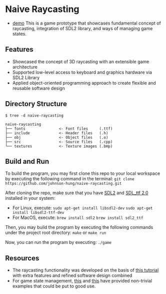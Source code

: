 # Naive Raycasting
- [demo]("https://youtu.be/ISGBiUehNXw")
This is a game prototype that showcases fundamental concept of raycasting,  integration of SDL2 library, and ways of managing game states.
## Features
- Showcased the concept of 3D raycasting with an extensible game architecture
- Supported low-level access to keyboard and graphics hardware via SDL2 Library
- Applied object-oriented programming approach to create flexible and reusable software design
## Directory Structure
```
$ tree -d naive-raycasting

naive-raycasting
├── fonts				<- Font files 	  (.ttf)
├── include				<- Header files	  (.h)
├── obj					<- Object files   (.o)
├── src					<- Source files   (.cpp)
└── textures			<- Texture images (.bmp)
```
## Build and Run
To build the program, you may first clone this repo to your local workspace by executing the following command in the terminal:
`git clone https://github.com/johnson-hung/naive-raycasting.git`

After cloning the repo, make sure that you have [SDL2]("https://libsdl.org/") and [SDL_ttf 2.0]("https://www.libsdl.org/projects/SDL_ttf/") installed in your system:
- For Linux, execute: 
	`sudo apt-get install libsdl2-dev`
	`sudo apt-get install libsdl2-ttf-dev`
- For MacOS, execute: 
	`brew install sdl2`
	`brew install sdl2_ttf`

Then, you may build the program by executing the following commands under the project root directory:
 `make` or `make run`
 
Now, you can run the program by executing:
`./game`
## Resources
- The raycasting functionality was developed on the basis of [this tutorial]("https://github.com/ssloy/tinyraycaster") with extra features and refined software design combined
- For game state management, [this]("http://lazyfoo.net/articles/article06/index.php") and [this]("http://gamedevgeek.com/tutorials/managing-game-states-in-c/") have provided non-trivial examples that could be put to good use.
